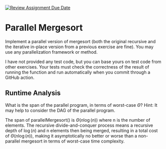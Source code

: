 [![Review Assignment Due Date](https://classroom.github.com/assets/deadline-readme-button-24ddc0f5d75046c5622901739e7c5dd533143b0c8e959d652212380cedb1ea36.svg)](https://classroom.github.com/a/Dt3ukIt2)
# Parallel Mergesort

Implement a parallel version of mergesort (both the original recursive and the
iterative in-place version from a previous exercise are fine). You may use any
parallelization framework or method.

I have not provided any test code, but you can base yours on test code from
other exercises. Your tests must check the correctness of the result of running
the function and run automatically when you commit through a GitHub action.

## Runtime Analysis

What is the span of the parallel program, in terms of worst-case $\Theta$? Hint:
It may help to consider the DAG of the parallel program.

The span of parallelMergesort() is $\Theta(n\log(n))$ where n is the number of elements. The recursive divide-and-conquer process means a recursive depth of $\log(n)$ and n elements then being merged, resulting in a total cost of $\Theta(n\log(n)),$ making it asymptotically no better or worse than a non-parallel mergesort in terms of worst-case time complexity.